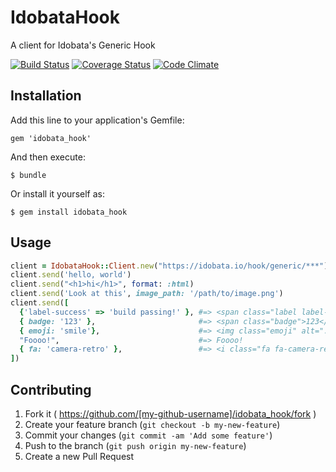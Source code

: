 # IdobataHook

A client for Idobata's Generic Hook

[![Build Status](https://travis-ci.org/fukayatsu/idobata_hook.svg?branch=master)](https://travis-ci.org/fukayatsu/idobata_hook)
[![Coverage Status](https://img.shields.io/coveralls/fukayatsu/idobata_hook.svg)](https://coveralls.io/r/fukayatsu/idobata_hook)
[![Code Climate](https://codeclimate.com/github/fukayatsu/idobata_hook.png)](https://codeclimate.com/github/fukayatsu/idobata_hook)

## Installation

Add this line to your application's Gemfile:

    gem 'idobata_hook'

And then execute:

    $ bundle

Or install it yourself as:

    $ gem install idobata_hook

## Usage

```ruby
client = IdobataHook::Client.new("https://idobata.io/hook/generic/***")
client.send('hello, world')
client.send("<h1>hi</h1>", format: :html)
client.send('Look at this', image_path: '/path/to/image.png')
client.send([
  {'label-success' => 'build passing!' }, #=> <span class="label label-success">build passing!</span>
  { badge: '123' },                       #=> <span class="badge">123</span>
  { emoji: 'smile'},                      #=> <img class="emoji" alt=":smile:" src="/images/emoji/smile.png" height="20" width="20">
  "Foooo!",                               #=> Foooo!
  { fa: 'camera-retro' },                 #=> <i class="fa fa-camera-retro"></i>
])
```

## Contributing

1. Fork it ( https://github.com/[my-github-username]/idobata_hook/fork )
2. Create your feature branch (`git checkout -b my-new-feature`)
3. Commit your changes (`git commit -am 'Add some feature'`)
4. Push to the branch (`git push origin my-new-feature`)
5. Create a new Pull Request

